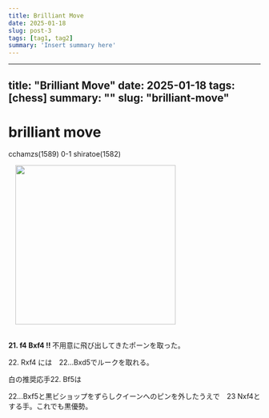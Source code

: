 ```yaml
---
title: Brilliant Move
date: 2025-01-18
slug: post-3
tags: [tag1, tag2]
summary: 'Insert summary here'
---
```


---
title: "Brilliant Move"
date: 2025-01-18
tags: [chess]
summary: ""
slug: "brilliant-move"
---

# brilliant move

<p></p><div class="separator" style="clear: both; text-align: justify;"><span style="text-align: left;">cchamzs(1589) 0-1&nbsp;</span><span style="text-align: left;">shiratoe(1582)</span></div><p></p><div class="separator" style="clear: both; text-align: justify;"><div class="separator" style="clear: both; text-align: left;"><a href="https://blogger.googleusercontent.com/img/b/R29vZ2xl/AVvXsEj6Jut0x1XYTVTUZhyphenhyphen61X5OcGjFQnOHOQDTca2ABarlDnbvG5ceqzEVKecIFLlYxxvUWy_EGMtuWgw0wO1GlUjVCnlvBOLYmYPVd_2JybfvDeK1knlcOIVUT_78PMekJx_Kaq6BzDt1fVX0tF08Qpcywgx5KaFqkFz0NFQ-iW2xHQRcV4K61iieQyknvRs/s727/Screenshot%202025-01-17%2022.49.01.png" imageanchor="1" style="margin-left: 1em; margin-right: 1em;"><img border="0" data-original-height="724" data-original-width="727" height="319" src="https://blogger.googleusercontent.com/img/b/R29vZ2xl/AVvXsEj6Jut0x1XYTVTUZhyphenhyphen61X5OcGjFQnOHOQDTca2ABarlDnbvG5ceqzEVKecIFLlYxxvUWy_EGMtuWgw0wO1GlUjVCnlvBOLYmYPVd_2JybfvDeK1knlcOIVUT_78PMekJx_Kaq6BzDt1fVX0tF08Qpcywgx5KaFqkFz0NFQ-iW2xHQRcV4K61iieQyknvRs/s320/Screenshot%202025-01-17%2022.49.01.png" width="320" /></a></div><div class="separator" style="clear: both; text-align: left;"><br /></div><div class="separator" style="clear: both; text-align: left;"><p><b>21. f4 Bxf4 !! </b>不用意に飛び出してきたポーンを取った。</p><p>22. Rxf4 には　22...Bxd5でルークを取れる。</p><p>白の推奨応手22. Bf5は</p><p>22...Bxf5と黒ビショップをずらしクイーンへのピンを外したうえで　23 Nxf4とする手。これでも黒優勢。</p><p><br /></p></div></div>

